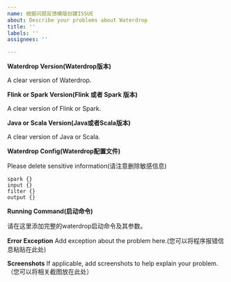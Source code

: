 ```yaml
---
name: 根据问题反馈模版创建ISSUE
about: Describe your problems about Waterdrop
title: ''
labels: ''
assignees: ''

---
```


**Waterdrop Version(Waterdrop版本)**

A clear version of Waterdrop. 

**Flink or Spark Version(Flink 或者 Spark 版本)**

A clear version of Flink or Spark.

**Java or Scala Version(Java或者Scala版本)**

A clear version of Java or Scala.

**Waterdrop Config(Waterdrop配置文件)**

Please delete sensitive information(请注意删除敏感信息)

```
spark {}
input {}
filter {}
output {}
```

**Running Command(启动命令)**

请在这里添加完整的waterdrop启动命令及其参数。

**Error Exception**
Add exception about the problem here.(您可以将程序报错信息粘贴在此处)

**Screenshots**
If applicable, add screenshots to help explain your problem.（您可以将相关截图放在此处）
